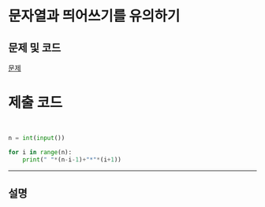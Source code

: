 문자열과 띄어쓰기를 유의하기
=======

문제 및 코드
-----
[문제](https://www.acmicpc.net/problem/2439)




# 제출 코드

``` python


n = int(input())

for i in range(n):
    print(" "*(n-i-1)+"*"*(i+1))

```


- - - - - 

설명
------
